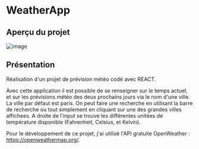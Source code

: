 # WeatherApp

## Aperçu du projet

![image](./weather-app//src/assets/aper%C3%A7u.png)

## Présentation

Réalisation d'un projet de prévision météo codé avec REACT.

Avec cette application il est possible de se renseigner sur le temps actuel, et sur les prévisions météo des deux prochains jours via le nom d'une ville.
La ville par défaut est paris. On peut faire une recherche en utilisant la barre de recherche ou tout simplement en cliquant sur une des grandes villes affichees.
A droite de l'input se trouve les différentes unitées de température disponible (Fahrenheit, Celsius, et Kelvin).

Pour le développement de ce projet, j'ai utilisé l'API gratuite OpenWeather : https://openweathermap.org/.

